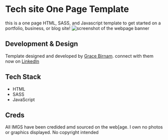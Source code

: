 # Tech site One Page Template
this is a one page HTML, SASS, and Javascript template to get started on a portfolio, business, or blog site! 
<img src="../imgs/cover-README.png" alt="screenshot of the webpage banner">

## Development & Design 
Template designed and developed by <a target="_blank" href="https://grxcelyn.com">Grace Birnam</a>. connect with them now on <a target="_blank" href="https://www.linkedin.com/in/grace-birnam-74a761163/">LinkedIn</a>

## Tech Stack
* HTML
* SASS 
* JavaScript

## Creds
All IMGS have been credided amd sourced on the web[age. I own no photos or graphics displayed. No copyright intended 
